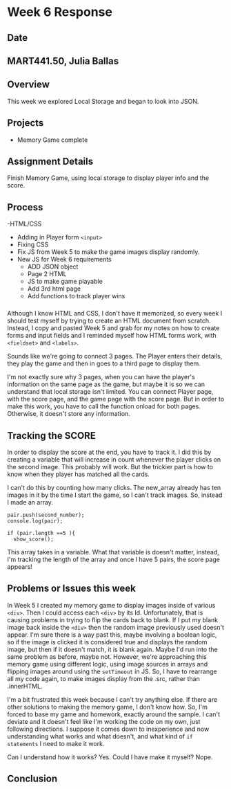 # Week 6 Response
## Date
## MART441.50, Julia Ballas


## Overview

This week we explored Local Storage and began to look into JSON.

## Projects

- Memory Game complete

## Assignment Details

Finish Memory Game, using local storage to display player info and the score.

## Process

-HTML/CSS
  - Adding in Player form `<input>`
  - Fixing CSS
- Fix JS from Week 5 to make the game images display randomly.
- New JS for Week 6 requirements
  -  ADD JSON object
  -  Page 2 HTML
  -  JS to make game playable
  -  Add 3rd html page
  -  Add functions to track player wins

###
 Although I know HTML and CSS, I don't have it memorized, so every week I should test myself by trying to create an HTML document from scratch. Instead, I copy and pasted Week 5 and grab for my notes on how to create forms and input fields and I reminded myself how HTML forms work, with `<fieldset>` and `<labels>`.

Sounds like we're going to connect 3 pages. The Player enters their details, they play the game and then in goes to a third page to display them.

I'm not exactly sure why 3 pages, when you can have the player's information on the same page as the game, but maybe it is so we can understand that local storage isn't limited. You can connect Player page, with the score page, and the game page with the score page. But in order to make this work, you have to call the function onload for both pages. Otherwise, it doesn't store any information.

## Tracking the SCORE

In order to display the score at the end, you have to track it. I did this by creating a variable that will increase in count whenever the player clicks on the second image. This probably will work. But the trickier part is how to know when they player has matched all the cards.

I can't do this by counting how many clicks. The new_array already has ten images in it by the time I start the game, so I can't track images. So, instead I made an array.
```JS
pair.push(second_number);
console.log(pair);

if (pair.length ==5 ){
  show_score();
```

This array takes in a variable. What that variable is doesn't matter, instead, I'm tracking the length of the array and once I have 5 pairs, the score page appears!



## Problems or Issues this week

In Week 5 I created my memory game to display images inside of various `<div>`. Then I could access each `<div>` by its Id. Unfortunately, that is causing problems in trying to flip the cards back to blank. If I put my blank image back inside the `<div>` then the random image previously used doesn't appear. I'm sure there is a way past this, maybe involving a boolean logic, so if the image is clicked it is considered true and displays the random image, but then if it doesn't match, it is blank again. Maybe I'd run into the same problem as before, maybe not. However, we're approaching this memory game using different logic, using image sources in arrays and flipping images around using the `setTimeout` in JS. So, I have to rearrange all my code again, to make images display from the .src, rather than .innerHTML.

I'm a bit frustrated this week because I can't try anything else. If there are other solutions to making the memory game, I don't know how. So, I'm forced to base my game and homework, exactly around the sample. I can't deviate and it doesn't feel like I'm working the code on my own, just following directions. I suppose it comes down to inexperience and now understanding what works and what doesn't, and what kind of `if statements` I need to make it work.

Can I understand how it works? Yes.
Could I have make it myself? Nope.

## Conclusion

